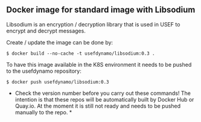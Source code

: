 ## Docker image for standard image with Libsodium

Libsodium is an encryption / decryption library that is used in USEF to encrypt and decrypt messages.

Create / update the image can be done by:
```console
$ docker build --no-cache -t usefdynamo/libsodium:0.3 .
```

To have this image available in the K8S environment it needs to be pushed to the usefdynamo repository:
```console
$ docker push usefdynamo/libsodium:0.3
```

* Check the version number before you carry out these commands! The intention is that these repos will be automatically built by Docker Hub or Quay.io. At the moment it is still not ready and needs to be pushed manually to the repo. *
